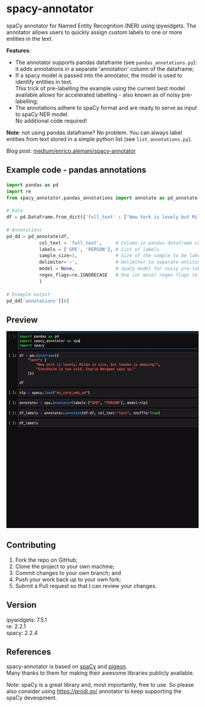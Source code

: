 # spacy-annotator
spaCy annotator for Named Entity Recognition (NER) using ipywidgets.
The annotator allows users to quickly assign custom labels to one or more entities in the text.   

**Features**:
* The annotator supports pandas dataframe (see `pandas_annotations.py`): it adds annotations in a separate 'annotation' column of the dataframe;
* If a spacy model is passed into the annotator, the model is used to identify entities in text.   
This trick of pre-labelling the example using the current best model available allows for accelerated labelling - also known as of noisy pre-labelling;
* The annotations adhere to spaCy format and are ready to serve as input to spaCy NER model.   
No additional code required!

**Note**: not using pandas dataframe? No problem. You can always label entities from text stored in a simple python list (see `list_annotations.py`).

Blog post: [medium/enrico.alemani/spacy-annotator](https://medium.com/@enrico.alemani/how-to-create-training-data-for-spacy-ner-models-using-ipywidgets-c4aa71bf61a2)

## Example code - pandas annotations
```python
import pandas as pd
import re
from spacy_annotator.pandas_annotations import annotate as pd_annotate

# Data
df = pd.DataFrame.from_dict({'full_text' : ['New York is lovely but Milan is amazing!']})

# Annotations
pd_dd = pd_annotate(df,
            col_text = 'full_text',     # Column in pandas dataframe containing text to be labelled
            labels = ['GPE', 'PERSON'], # List of labels
            sample_size=1,              # Size of the sample to be labelled
            delimiter='~',              # Delimiter to separate entities in GUI
            model = None,               # spaCy model for noisy pre-labelling
            regex_flags=re.IGNORECASE   # One (or more) regex flags to be applied when searching for entities in text
            )

# Example output
pd_dd['annotations'][0]
```

## Preview
![spacy-annotator demo](demo/spacy-annotator_demo.gif)

## Contributing
1. Fork the repo on GitHub;
2. Clone the project to your own machine;
3. Commit changes to your own branch; and
4. Push your work back up to your own fork;
5. Submit a Pull request so that I can review your changes.

## Version
ipywidgets: 7.5.1   
re: 2.2.1   
spacy: 2.2.4

## References
spacy-annotator is based on [spaCy](https://spacy.io/) and [pigeon](https://github.com/agermanidis/pigeon).   
Many thanks to them for making their awesome libraries publicly available.

*Note*:
spaCy is a great library and, most importantly, free to use. So please also consider using https://prodi.gy/ annotator to keep supporting the spaCy deveopment.


